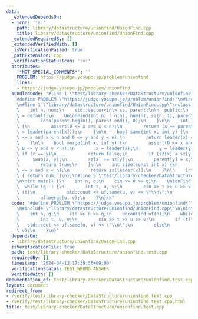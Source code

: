 ```yaml
---
data:
  _extendedDependsOn:
  - icon: ':x:'
    path: library/datastructure/unionfind/UnionFind.cpp
    title: library/datastructure/unionfind/UnionFind.cpp
  _extendedRequiredBy: []
  _extendedVerifiedWith: []
  _isVerificationFailed: true
  _pathExtension: cpp
  _verificationStatusIcon: ':x:'
  attributes:
    '*NOT_SPECIAL_COMMENTS*': ''
    PROBLEM: https://judge.yosupo.jp/problem/unionfind
    links:
    - https://judge.yosupo.jp/problem/unionfind
  bundledCode: "#line 1 \"test/library-checker/DataStructure/unionfind.test.cpp\"\n\
    #define PROBLEM \"https://judge.yosupo.jp/problem/unionfind\"\n#include <bits/stdc++.h>\n\
    \n#line 1 \"library/datastructure/unionfind/UnionFind.cpp\"\nclass UnionFind {\n\
    \    int n, num;\n    std::vector<int> sz, parent;\n\n  public:\n    UnionFind()\
    \ = default;\n    UnionFind(int n) : n(n), num(n), sz(n, 1), parent(n, 0) {\n\
    \        iota(parent.begin(), parent.end(), 0);\n    }\n\n    int leader(int x)\
    \ {\n        assert(0 <= x and x < n);\n        return (x == parent[x] ? x : parent[x]\
    \ = leader(parent[x]));\n    }\n\n    bool same(int x, int y) {\n        assert(0\
    \ <= x and x < n and 0 <= y and y < n);\n        return leader(x) == leader(y);\n\
    \    }\n\n    bool merge(int x, int y) {\n        assert(0 <= x and x < n and\
    \ 0 <= y and y < n);\n        x = leader(x);\n        y = leader(y);\n       \
    \ if (x == y)\n            return false;\n        if (sz[x] < sz[y])\n       \
    \     swap(x, y);\n        sz[x] += sz[y];\n        parent[y] = x;\n        num--;\n\
    \        return true;\n    }\n\n    int size(const int x) {\n        assert(0\
    \ <= x and x < n);\n        return sz[leader(x)];\n    }\n\n    int count() const\
    \ { return num; }\n};\n#line 5 \"test/library-checker/DataStructure/unionfind.test.cpp\"\
    \n\nint main() {\n    int n, q;\n    cin >> n >> q;\n    UnionFind uf(n);\n  \
    \  while (q--) {\n        int t, u, v;\n        cin >> t >> u >> v;\n        if\
    \ (t)\n            std::cout << uf.same(u, v) << \"\\n\";\n        else\n    \
    \        uf.merge(u, v);\n    }\n}\n"
  code: "#define PROBLEM \"https://judge.yosupo.jp/problem/unionfind\"\n#include <bits/stdc++.h>\n\
    \n#include \"library/datastructure/unionfind/UnionFind.cpp\"\n\nint main() {\n\
    \    int n, q;\n    cin >> n >> q;\n    UnionFind uf(n);\n    while (q--) {\n\
    \        int t, u, v;\n        cin >> t >> u >> v;\n        if (t)\n         \
    \   std::cout << uf.same(u, v) << \"\\n\";\n        else\n            uf.merge(u,\
    \ v);\n    }\n}"
  dependsOn:
  - library/datastructure/unionfind/UnionFind.cpp
  isVerificationFile: true
  path: test/library-checker/DataStructure/unionfind.test.cpp
  requiredBy: []
  timestamp: '2024-04-13 17:39:36+09:00'
  verificationStatus: TEST_WRONG_ANSWER
  verifiedWith: []
documentation_of: test/library-checker/DataStructure/unionfind.test.cpp
layout: document
redirect_from:
- /verify/test/library-checker/DataStructure/unionfind.test.cpp
- /verify/test/library-checker/DataStructure/unionfind.test.cpp.html
title: test/library-checker/DataStructure/unionfind.test.cpp
---
```

